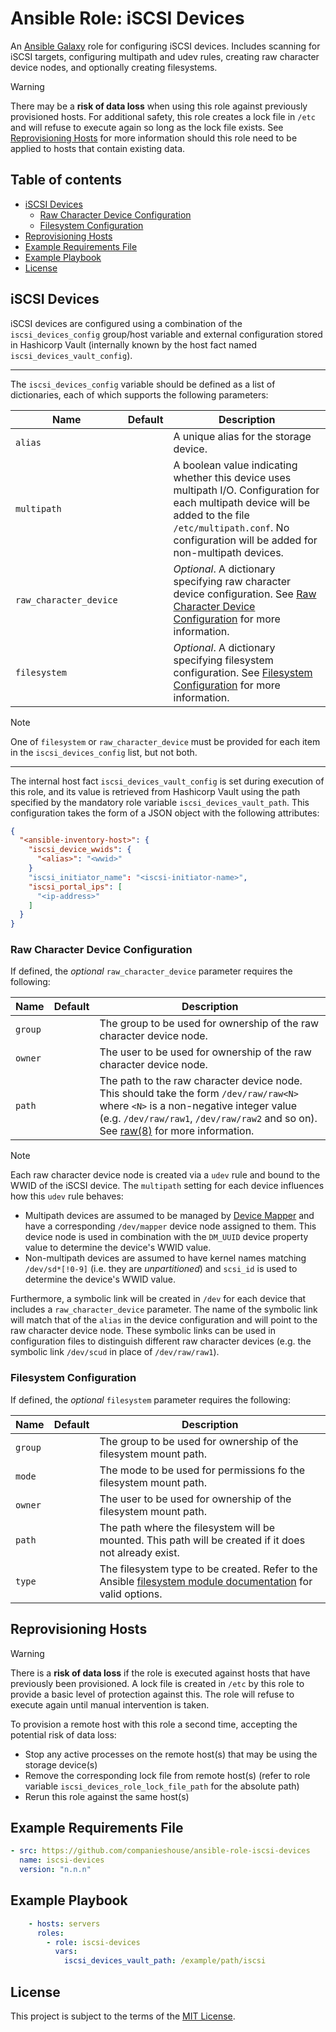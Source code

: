 # Ansible Role: iSCSI Devices

An [Ansible Galaxy](https://galaxy.ansible.com/) role for configuring iSCSI devices. Includes scanning for iSCSI targets, configuring multipath and udev rules, creating raw character device nodes, and optionally creating filesystems.

> [!WARNING]
> There may be a **risk of data loss** when using this role against previously provisioned hosts. For additional safety, this role creates a lock file in `/etc` and will refuse to execute again so long as the lock file exists. See [Reprovisioning Hosts](#reprovisioning-hosts) for more information should this role need to be applied to hosts that contain existing data.

## Table of contents

* [iSCSI Devices][1]
  * [Raw Character Device Configuration][2]
  * [Filesystem Configuration][3]
* [Reprovisioning Hosts][4]
* [Example Requirements File][5]
* [Example Playbook][6]
* [License][7]

[1]: #iscsi-devices
[2]: #raw-character-device-configuration
[3]: #filesystem-configuration
[4]: #reprovisioning-hosts
[5]: #example-requirements-file
[6]: #example-playbook
[7]: #license

## iSCSI Devices

iSCSI devices are configured using a combination of the `iscsi_devices_config` group/host variable and external configuration stored in Hashicorp Vault (internally known by the host fact named `iscsi_devices_vault_config`).

---

The `iscsi_devices_config` variable should be defined as a list of dictionaries, each of which supports the following parameters:

| Name                        | Default | Description                                                                           |
|-----------------------------|---------|---------------------------------------------------------------------------------------|
| `alias`                     |         | A unique alias for the storage device.                                                |
| `multipath`                 |         | A boolean value indicating whether this device uses multipath I/O. Configuration for each multipath device will be added to the file `/etc/multipath.conf`. No configuration will be added for non-multipath devices. |
| `raw_character_device`      |         | _Optional_. A dictionary specifying raw character device configuration. See [Raw Character Device Configuration][2] for more information. |
| `filesystem`                |         | _Optional_. A dictionary specifying filesystem configuration. See [Filesystem Configuration][3] for more information. |

> [!NOTE]
> One of `filesystem` or `raw_character_device` must be provided for each item in the `iscsi_devices_config` list, but not both.

---

The internal host fact `iscsi_devices_vault_config` is set during execution of this role, and its value is retrieved from Hashicorp Vault using the path specified by the mandatory role variable `iscsi_devices_vault_path`. This configuration takes the form of a JSON object with the following attributes:

```json
{
  "<ansible-inventory-host>": {
    "iscsi_device_wwids": {
      "<alias>": "<wwid>"
    }
    "iscsi_initiator_name": "<iscsi-initiator-name>",
    "iscsi_portal_ips": [
      "<ip-address>"
    ]
  }
}
```
### Raw Character Device Configuration

If defined, the _optional_ `raw_character_device` parameter requires the following:

| Name         | Default | Description                                                                           |
|--------------|---------|---------------------------------------------------------------------------------------|
| `group`      |         | The group to be used for ownership of the raw character device node.                  |
| `owner`      |         | The user to be used for ownership of the raw character device node.                   |
| `path`       |         | The path to the raw character device node. This should take the form `/dev/raw/raw<N>` where `<N>` is a non-negative integer value (e.g. `/dev/raw/raw1`, `/dev/raw/raw2` and so on). See [raw(8)](https://www.man7.org/linux/man-pages/man8/raw.8.html) for more information. |

> [!NOTE]
> Each raw character device node is created via a `udev` rule and bound to the WWID of the iSCSI device. The `multipath` setting for each device influences how this `udev` rule behaves:
>
> - Multipath devices are assumed to be managed by [Device Mapper](https://www.kernel.org/doc/html/latest/admin-guide/device-mapper/index.html) and have a corresponding `/dev/mapper` device node assigned to them. This device node is used in combination with the `DM_UUID` device property value to determine the device's WWID value.
> - Non-multipath devices are assumed to have kernel names matching `/dev/sd*[!0-9]` (i.e. they are _unpartitioned_) and `scsi_id` is used to determine the device's WWID value.
>
> Furthermore, a symbolic link will be created in `/dev` for each device that includes a `raw_character_device` parameter. The name of the symbolic link will match that of the `alias` in the device configuration and will point to the raw character device node. These symbolic links can be used in configuration files to distinguish different raw character devices (e.g. the symbolic link `/dev/scud` in place of `/dev/raw/raw1`).

### Filesystem Configuration

If defined, the _optional_ `filesystem` parameter requires the following:

| Name         | Default | Description                                                                           |
|--------------|---------|---------------------------------------------------------------------------------------|
| `group`      |         | The group to be used for ownership of the filesystem mount path.                      |
| `mode`       |         | The mode to be used for permissions fo the filesystem mount path.                     |
| `owner`      |         | The user to be used for ownership of the filesystem mount path.                       |
| `path`       |         | The path where the filesystem will be mounted. This path will be created if it does not already exist. |
| `type`       |         | The filesystem type to be created. Refer to the Ansible [filesystem module documentation](https://docs.ansible.com/ansible/latest/collections/community/general/filesystem_module.html) for valid options.                                         |

## Reprovisioning Hosts

> [!WARNING]
> There is a **risk of data loss** if the role is executed against hosts that have previously been provisioned. A lock file is created in `/etc` by this role to provide a basic level of protection against this. The role will refuse to execute again until manual intervention is taken.

To provision a remote host with this role a second time, accepting the potential risk of data loss:

* Stop any active processes on the remote host(s) that may be using the storage device(s)
* Remove the corresponding lock file from remote host(s) (refer to role variable `iscsi_devices_role_lock_file_path` for the absolute path)
* Rerun this role against the same host(s)

## Example Requirements File

```yml
- src: https://github.com/companieshouse/ansible-role-iscsi-devices
  name: iscsi-devices
  version: "n.n.n"
```

## Example Playbook

```yml
    - hosts: servers
      roles:
        - role: iscsi-devices
          vars:
            iscsi_devices_vault_path: /example/path/iscsi
```

## License

This project is subject to the terms of the [MIT License](/LICENSE).
